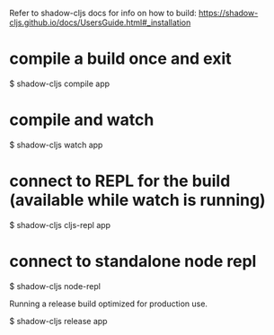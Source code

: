 Refer to shadow-cljs docs for info on how to build: 
https://shadow-cljs.github.io/docs/UsersGuide.html#_installation



# compile a build once and exit
$ shadow-cljs compile app

# compile and watch
$ shadow-cljs watch app

# connect to REPL for the build (available while watch is running)
$ shadow-cljs cljs-repl app

# connect to standalone node repl
$ shadow-cljs node-repl

Running a release build optimized for production use.

$ shadow-cljs release app

